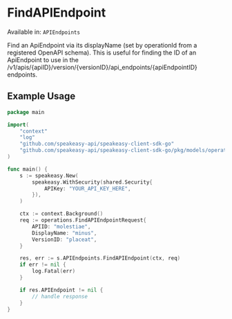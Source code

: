 # FindAPIEndpoint
Available in: `APIEndpoints`

Find an ApiEndpoint via its displayName (set by operationId from a registered OpenAPI schema).
This is useful for finding the ID of an ApiEndpoint to use in the /v1/apis/{apiID}/version/{versionID}/api_endpoints/{apiEndpointID} endpoints.

## Example Usage
```go
package main

import(
	"context"
	"log"
	"github.com/speakeasy-api/speakeasy-client-sdk-go"
	"github.com/speakeasy-api/speakeasy-client-sdk-go/pkg/models/operations"
)

func main() {
    s := speakeasy.New(
        speakeasy.WithSecurity(shared.Security{
            APIKey: "YOUR_API_KEY_HERE",
        }),
    )

    ctx := context.Background()    
    req := operations.FindAPIEndpointRequest{
        APIID: "molestiae",
        DisplayName: "minus",
        VersionID: "placeat",
    }

    res, err := s.APIEndpoints.FindAPIEndpoint(ctx, req)
    if err != nil {
        log.Fatal(err)
    }

    if res.APIEndpoint != nil {
        // handle response
    }
}
```